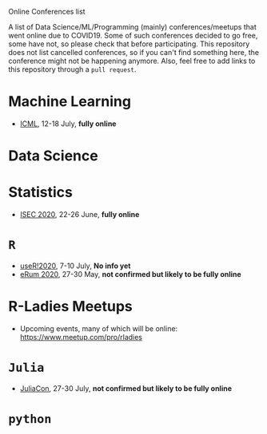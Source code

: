 Online Conferences list

A list of Data Science/ML/Programming (mainly) conferences/meetups that went online due to COVID19. Some of such conferences decided to go free, some have not, so please check that before participating. This repository does not list cancelled conferences, so if you can't find something here, the conference might not be happening anymore. Also, feel free to add links to this repository through a `pull request`.

# Machine Learning
  - [ICML](https://icml.cc/), 12-18 July, **fully online**

# Data Science

# Statistics

  - [ISEC 2020](http://www.isec2020.org/), 22-26 June, **fully online**

# `R` 

- [useR!2020](https://user2020.r-project.org/), 7-10 July, **No info yet**
- [eRum 2020](https://2020.erum.io/), 27-30 May, **not confirmed but likely to be fully online** 


# R-Ladies Meetups
  - Upcoming events, many of which will be online: https://www.meetup.com/pro/rladies

# `Julia`

  - [JuliaCon](https://juliacon.org/2020/), 27-30 July, **not confirmed but likely to be fully online** 

# `python`

